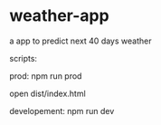 # weather-app
a app to predict next 40 days weather

scripts:

prod:
npm run prod

open dist/index.html

developement:
npm run dev

